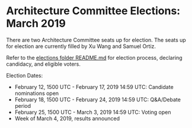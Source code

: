 # Architecture Committee Elections: March 2019

There are two Architecture Committee seats up for election. The seats up for
election are currently filled by Xu Wang and Samuel Ortiz.

Refer to the [elections folder README.md](https://github.com/kata-containers/community/tree/master/elections)
for election process, declaring candidacy, and eligible voters.

Election Dates:

* February 12, 1500 UTC - February 17, 2019 14:59 UTC: Candidate nominations open
* February 18, 1500 UTC - February 24, 2019 14:59 UTC: Q&A/Debate period
* February 25, 1500 UTC - March 3, 2019 14:59 UTC: Voting open
* Week of March 4, 2019, results announced


